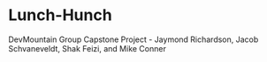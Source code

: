 # Lunch-Hunch
DevMountain Group Capstone Project - Jaymond Richardson, Jacob Schvaneveldt, Shak Feizi, and Mike Conner
